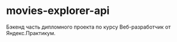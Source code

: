 # movies-explorer-api
Бэкенд часть дипломного проекта по курсу Веб-разработчик от Яндекс.Практикум.

